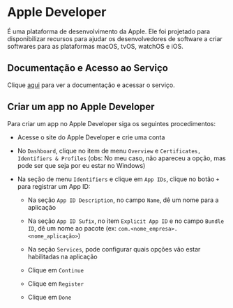 # Apple Developer

É uma plataforma de desenvolvimento da Apple. Ele foi projetado para disponibilizar recursos para ajudar os desenvolvedores de software a criar softwares para as plataformas macOS, tvOS, watchOS e iOS.

## Documentação e Acesso ao Serviço

Clique [aqui](https://developer.apple.com) para ver a documentação e acessar o serviço.

## Criar um app no Apple Developer

Para criar um app no Apple Developer siga os seguintes procedimentos:

- Acesse o site do Apple Developer e crie uma conta

- No `Dashboard`, clique no item de menu `Overview` e `Certificates, Identifiers & Profiles` (obs: No meu caso, não apareceu a opção, mas pode ser que seja por eu estar no Windows)

- Na seção de menu `Identifiers` e clique em `App IDs`, clique no botão `+` para registrar um App ID:

  - Na seção `App ID Description`, no campo `Name`, dê um nome para a aplicação

  - Na seção `App ID Sufix`, no item `Explicit App ID` e no campo `Bundle ID`, dê um nome ao pacote (ex: `com.<nome_empresa>.<nome_aplicação>`)

  - Na seção `Services`, pode configurar quais opções vão estar habilitadas na aplicação

  - Clique em `Continue`

  - Clique em `Register`

  - Clique em `Done`
